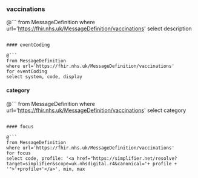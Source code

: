 ### vaccinations

@```
from MessageDefinition
where url='https://fhir.nhs.uk/MessageDefinition/vaccinations'
select description
```

#### eventCoding

@```
from MessageDefinition
where url='https://fhir.nhs.uk/MessageDefinition/vaccinations'
for eventCoding
select system, code, display
```

#### category

@```
from MessageDefinition
where url='https://fhir.nhs.uk/MessageDefinition/vaccinations'
select category
```

#### focus

@```
from MessageDefinition
where url='https://fhir.nhs.uk/MessageDefinition/vaccinations'
for focus
select code, profile: '<a href="https://simplifier.net/resolve?target=simplifier&scope=uk.nhsdigital.r4&canonical='+ profile + '">'+profile+'</a>', min, max
```